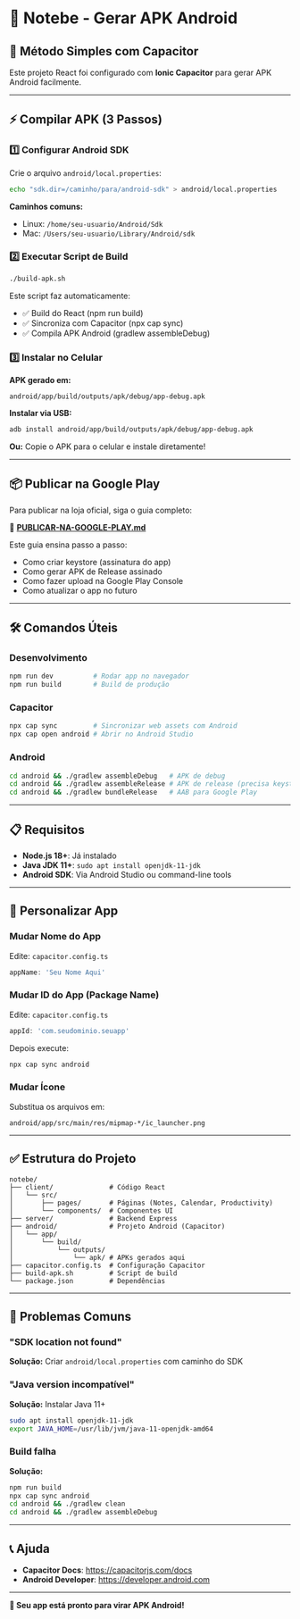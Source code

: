 # 📱 Notebe - Gerar APK Android

## 🚀 Método Simples com Capacitor

Este projeto React foi configurado com **Ionic Capacitor** para gerar APK Android facilmente.

---

## ⚡ Compilar APK (3 Passos)

### 1️⃣ Configurar Android SDK

Crie o arquivo `android/local.properties`:

```bash
echo "sdk.dir=/caminho/para/android-sdk" > android/local.properties
```

**Caminhos comuns:**
- Linux: `/home/seu-usuario/Android/Sdk`
- Mac: `/Users/seu-usuario/Library/Android/sdk`

### 2️⃣ Executar Script de Build

```bash
./build-apk.sh
```

Este script faz automaticamente:
- ✅ Build do React (npm run build)
- ✅ Sincroniza com Capacitor (npx cap sync)
- ✅ Compila APK Android (gradlew assembleDebug)

### 3️⃣ Instalar no Celular

**APK gerado em:**
```
android/app/build/outputs/apk/debug/app-debug.apk
```

**Instalar via USB:**
```bash
adb install android/app/build/outputs/apk/debug/app-debug.apk
```

**Ou:** Copie o APK para o celular e instale diretamente!

---

## 📦 Publicar na Google Play

Para publicar na loja oficial, siga o guia completo:

📖 **[PUBLICAR-NA-GOOGLE-PLAY.md](PUBLICAR-NA-GOOGLE-PLAY.md)**

Este guia ensina passo a passo:
- Como criar keystore (assinatura do app)
- Como gerar APK de Release assinado
- Como fazer upload na Google Play Console
- Como atualizar o app no futuro

---

## 🛠️ Comandos Úteis

### Desenvolvimento
```bash
npm run dev          # Rodar app no navegador
npm run build        # Build de produção
```

### Capacitor
```bash
npx cap sync         # Sincronizar web assets com Android
npx cap open android # Abrir no Android Studio
```

### Android
```bash
cd android && ./gradlew assembleDebug   # APK de debug
cd android && ./gradlew assembleRelease # APK de release (precisa keystore)
cd android && ./gradlew bundleRelease   # AAB para Google Play
```

---

## 📋 Requisitos

- **Node.js 18+**: Já instalado
- **Java JDK 11+**: `sudo apt install openjdk-11-jdk`
- **Android SDK**: Via Android Studio ou command-line tools

---

## 🎨 Personalizar App

### Mudar Nome do App
Edite: `capacitor.config.ts`
```typescript
appName: 'Seu Nome Aqui'
```

### Mudar ID do App (Package Name)
Edite: `capacitor.config.ts`
```typescript
appId: 'com.seudominio.seuapp'
```

Depois execute:
```bash
npx cap sync android
```

### Mudar Ícone
Substitua os arquivos em:
```
android/app/src/main/res/mipmap-*/ic_launcher.png
```

---

## ✅ Estrutura do Projeto

```
notebe/
├── client/              # Código React
│   └── src/
│       ├── pages/       # Páginas (Notes, Calendar, Productivity)
│       └── components/  # Componentes UI
├── server/              # Backend Express
├── android/             # Projeto Android (Capacitor)
│   └── app/
│       └── build/
│           └── outputs/
│               └── apk/ # APKs gerados aqui
├── capacitor.config.ts  # Configuração Capacitor
├── build-apk.sh         # Script de build
└── package.json         # Dependências
```

---

## 🐛 Problemas Comuns

### "SDK location not found"
**Solução:** Criar `android/local.properties` com caminho do SDK

### "Java version incompatível"
**Solução:** Instalar Java 11+
```bash
sudo apt install openjdk-11-jdk
export JAVA_HOME=/usr/lib/jvm/java-11-openjdk-amd64
```

### Build falha
**Solução:**
```bash
npm run build
npx cap sync android
cd android && ./gradlew clean
cd android && ./gradlew assembleDebug
```

---

## 📞 Ajuda

- **Capacitor Docs**: https://capacitorjs.com/docs
- **Android Developer**: https://developer.android.com

---

**🎉 Seu app está pronto para virar APK Android!**
